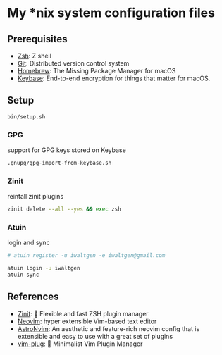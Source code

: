 # My \*nix system configuration files

## Prerequisites

- [Zsh](https://zsh.sourceforge.io/): Z shell
- [Git](https://git-scm.com/): Distributed version control system
- [Homebrew](https://brew.sh/): The Missing Package Manager for macOS
- [Keybase](https://keybase.io/docs/the_app/install_macos): End-to-end encryption for things that matter for macOS.

## Setup

```sh
bin/setup.sh
```

### GPG

support for GPG keys stored on Keybase

```sh
.gnupg/gpg-import-from-keybase.sh
```

### Zinit

reintall zinit plugins

```sh
zinit delete --all --yes && exec zsh
```

### Atuin

login and sync

```sh
# atuin register -u iwaltgen -e iwaltgen@gmail.com

atuin login -u iwaltgen
atuin sync
```

## References

- [Zinit](https://github.com/zdharma-continuum/zinit): 🌻 Flexible and fast ZSH plugin manager
- [Neovim](https://neovim.io/): hyper extensible Vim-based text editor
- [AstroNvim](https://github.com/AstroNvim/AstroNvim): An aesthetic and feature-rich neovim config that is extensible and easy to use with a great set of plugins
- [vim-plug](https://github.com/junegunn/vim-plug): 🌺 Minimalist Vim Plugin Manager
